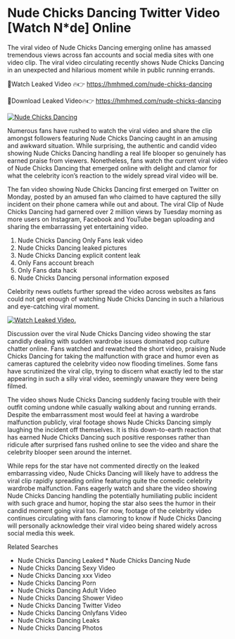 ﻿# Nude Chicks Dancing Twitter Video [Watch N*de] Online

The viral video of ﻿Nude Chicks Dancing emerging online has amassed tremendous views across fan accounts and social media sites with one video clip. The viral video circulating recently shows ﻿Nude Chicks Dancing in an unexpected and hilarious moment while in public running errands. 

🔴Watch Leaked Video 🔥👉  https://hmhmed.com/nude-chicks-dancing 

🔴Download Leaked Video🔥👉  https://hmhmed.com/nude-chicks-dancing 

[![Nude Chicks Dancing](https://i.imgur.com/dJHk4Zq.gif)](https://hmhmed.com/nude-chicks-dancing)

Numerous fans have rushed to watch the viral video and share the clip amongst followers featuring ﻿Nude Chicks Dancing caught in an amusing and awkward situation. While surprising, the authentic and candid video showing ﻿Nude Chicks Dancing handling a real life blooper so genuinely has earned praise from viewers. Nonetheless, fans watch the current viral video of ﻿Nude Chicks Dancing that emerged online with delight and clamor for what the celebrity icon’s reaction to the widely spread viral video will be.

The fan video showing ﻿Nude Chicks Dancing first emerged on Twitter on Monday, posted by an amused fan who claimed to have captured the silly incident on their phone camera while out and about. The viral Clip of ﻿Nude Chicks Dancing had garnered over 2 million views by Tuesday morning as more users on Instagram, Facebook and YouTube began uploading and sharing the embarrassing yet entertaining video. 

1. ﻿Nude Chicks Dancing Only Fans leak video
2. ﻿Nude Chicks Dancing leaked pictures
3. ﻿Nude Chicks Dancing explicit content leak
4. Only Fans account breach
5. Only Fans data hack
6. ﻿Nude Chicks Dancing personal information exposed

Celebrity news outlets further spread the video across websites as fans could not get enough of watching ﻿Nude Chicks Dancing in such a hilarious and eye-catching viral moment. 

[![Watch Leaked Video.](https://miro.medium.com/v2/resize:fit:828/format:webp/1*cilzJN44JGOrTw9NJCrNHA.gif "Watch Leaked Video")](https://hmhmed.com/nude-chicks-dancing)

Discussion over the viral ﻿Nude Chicks Dancing video showing the star candidly dealing with sudden wardrobe issues dominated pop culture chatter online. Fans watched and rewatched the short video, praising ﻿Nude Chicks Dancing for taking the malfunction with grace and humor even as cameras captured the celebrity video now flooding timelines. Some fans have scrutinized the viral clip, trying to discern what exactly led to the star appearing in such a silly viral video, seemingly unaware they were being filmed.

The video shows ﻿Nude Chicks Dancing suddenly facing trouble with their outfit coming undone while casually walking about and running errands. Despite the embarrassment most would feel at having a wardrobe malfunction publicly, viral footage shows ﻿Nude Chicks Dancing simply laughing the incident off themselves. It is this down-to-earth reaction that has earned ﻿Nude Chicks Dancing such positive responses rather than ridicule after surprised fans rushed online to see the video and share the celebrity blooper seen around the internet.  

While reps for the star have not commented directly on the leaked embarrassing video, ﻿Nude Chicks Dancing will likely have to address the viral clip rapidly spreading online featuring quite the comedic celebrity wardrobe malfunction. Fans eagerly watch and share the video showing ﻿Nude Chicks Dancing handling the potentially humiliating public incident with such grace and humor, hoping the star also sees the humor in their candid moment going viral too. For now, footage of the celebrity video continues circulating with fans clamoring to know if ﻿Nude Chicks Dancing will personally acknowledge their viral video being shared widely across social media this week.

Related Searches
* ﻿Nude Chicks Dancing Leaked
﻿* Nude Chicks Dancing Nude
* ﻿Nude Chicks Dancing Sexy Video
* ﻿Nude Chicks Dancing xxx Video
* ﻿Nude Chicks Dancing Porn
* ﻿Nude Chicks Dancing Adult Video
* ﻿Nude Chicks Dancing Shower Video
* ﻿Nude Chicks Dancing Twitter Video
* ﻿Nude Chicks Dancing Onlyfans Video
* ﻿Nude Chicks Dancing Leaks
* ﻿Nude Chicks Dancing Photos